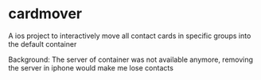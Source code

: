 # cardmover

A ios project to interactively move all contact cards in specific groups into the default container

Background: The server of container was not available anymore, removing the server in iphone would make me lose contacts
